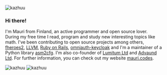 <p align="left"> <img src="https://komarev.com/ghpvc/?username=kazhuu" alt="kazhuu" /> </p>

### Hi there!

I'm Mauri from Finland, an active programmer and open source lover. During my free time I read, program and study new interesting topics like math. I've been contributing to open source projects among others, [fheroes2](https://github.com/ihhub/fheroes2/commits/master?author=Kazhuu), [LLVM](https://github.com/llvm/llvm-project/commits/main?author=Kazhuu), [Ruby on Rails](https://github.com/rails/rails/commits/main?author=Kazhuu), [omniauth-keycloak](https://github.com/ccrockett/omniauth-keycloak/commits/master?author=Kazhuu) and I'm a maintainer of a Python library [asm2cfg](https://github.com/Kazhuu/asm2cfg). I'm also co-founder of [Lumitum Ltd](https://www.lumitum.com) and [Advaund Ltd](https://www.advaun.com/). For further information, you can check out my website [mauri.codes](https://mauri.codes/).

<div>
  <img src="https://github-readme-stats.vercel.app/api?username=kazhuu&show_icons=true&hide_title=false&theme=transparent&hide_border=true&line_height=21" alt="kazhuu" />
  <img src="https://github-readme-stats.vercel.app/api/top-langs/?username=kazhuu&theme=transparent&hide_border=true&hide_title=false&layout=compact&hide=llvm,tex,html" alt="kazhuu" />
</div>

